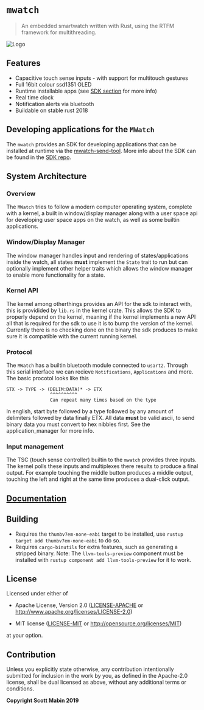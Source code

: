 # `mwatch`

> An embedded smartwatch written with Rust, using the RTFM framework for multithreading.

![Logo](https://i.imgur.com/BYfEjaX.jpg)

## Features

- Capacitive touch sense inputs - with support for multitouch gestures
- Full 16bit colour ssd1351 OLED
- Runtime installable apps (see [SDK section](#developing-applications-for-the-mwatch) for more info)
- Real time clock
- Notification alerts via bluetooth
- Buildable on stable rust 2018

## Developing applications for the `MWatch`

The `mwatch` provides an SDK for developing applications that can be installed at runtime via the [mwatch-send-tool](https://github.com/MWatch/mwatch-protocol-spoofer). More info about the SDK can be found in the [SDK repo](https://github.com/MWatch/mwatch-sdk).

## System Architecture

### Overview

The `MWatch` tries to follow a modern computer operating system, complete with a kernel, a built in window/display manager along with a user space api for developing user space apps on the watch, as well as some builtin applications.



### Window/Display Manager

The window manager handles input and rendering of states/applications inside the watch, all states **must** implement the `State` trait to run but can optionally implement other helper traits which allows the window manager to enable more functionality for a state.

### Kernel API

The kernel among otherthings provides an API for the sdk to interact with, this is providided by `lib.rs` in the kernel crate. This allows the SDK to properly depend on the kernel, meaning if the kernel implements a new API all that is required for the sdk to use it is to bump the version of the kernel. Currently there is no checking done on the binary the sdk produces to make sure it is compatible with the current running kernel.

### Protocol

The `MWatch` has a builtin bluetooth module connected to `usart2`. Through this serial interface we can recieve `Notifications`, `Applications` and more. The basic procotol looks like this

```
STX -> TYPE -> (DELIM:DATA)* -> ETX
                ^^^^^^^^^^
                Can repeat many times based on the type 
```

In english, start byte followed by a type followed by any amount of delimiters followed by data finally ETX.
All data **must** be valid ascii, to send binary data you must convert to hex nibbles first. See the application_manager for more info.

### Input management

The TSC (touch sense controller) builtin to the `mwatch` provides three inputs. The kernel polls these inputs and multiplexes there results to produce a final output. For example touching the middle button produces a middle output, touching the left and right at the same time produces a dual-click output.

## [Documentation](https://docs.rs/mwatch_kernel/latest/mwatch_kernel/)

## Building

- Requires the `thumbv7em-none-eabi` target to be installed, use `rustup target add thumbv7em-none-eabi` to do so.
- Requires `cargo-binutils` for extra features, such as generating a stripped binary. Note: The `llvm-tools-preview` component must be installed with `rustup component add llvm-tools-preview` for it to work.

## License

Licensed under either of

- Apache License, Version 2.0 ([LICENSE-APACHE](LICENSE-APACHE) or
  http://www.apache.org/licenses/LICENSE-2.0)

- MIT license ([LICENSE-MIT](LICENSE-MIT) or http://opensource.org/licenses/MIT)

at your option.

## Contribution

Unless you explicitly state otherwise, any contribution intentionally submitted
for inclusion in the work by you, as defined in the Apache-2.0 license, shall be
dual licensed as above, without any additional terms or conditions.

**Copyright Scott Mabin 2019**
